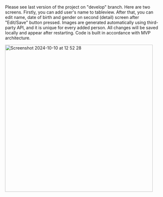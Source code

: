 Please see last version of the project on "develop" branch.
Here are two screens. Firstly, you can add user's name to tableview. After that, you can edit name, date of birth and gender on second (detail) screen after "Edit/Save" button pressed. Images are generated automatically using third-party API, and it is unique for every added person.
All changes will be saved locally and appear after restarting. 
Code is built in accordance with MVP architecture.

<img width="485" alt="Screenshot 2024-10-10 at 12 52 28" src="https://github.com/user-attachments/assets/6da0e803-c204-4455-86ad-58b474636dac">
